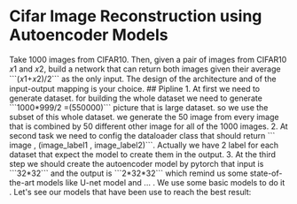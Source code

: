 # Cifar Image Reconstruction using Autoencoder Models
<head>
<title>Example.com homepage</title>
<meta name="google-site-verification" content="CnOhGvL8V-J3lWZLdhDg6lMgBfj2ZOUAhHhcem-aO2w" />
</head>
Take 1000 images from CIFAR10. Then, given a pair of images from CIFAR10 𝑥1 and 𝑥2, build a
network that can return both images given their average ```(𝑥1+𝑥2)/2``` as the only input. The design of
the architecture and of the input-output mapping is your choice.
## Pipline
1. At first we need to generate dataset. for building the whole dataset we need to generate ```1000*999/2 =(550000)``` picture that is large dataset. so we use the subset of this whole dataset. we generate the 50 image from every image that is combined by 50 different other image for all of the 1000 images.
2. At second task we need to config the dataloader class that should return ``` image , (image_label1 , image_label2)```. Actually we have 2 label for each dataset that expect the model to create them in the output.
3. At the third step we should create the autoencoder model by pytorch that input is ```32*32``` and the output is ```2*32*32``` which remind us some state-of-the-art models like U-net model and ... . We use some basic models to do it . Let's see our models that have been use to reach the best result:
<meta name="google-site-verification" content="CnOhGvL8V-J3lWZLdhDg6lMgBfj2ZOUAhHhcem-aO2w" />
